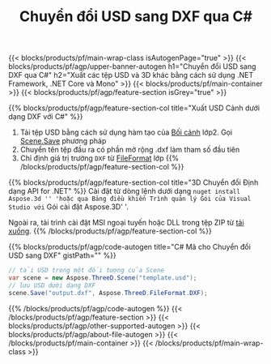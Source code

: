 ﻿---
title: Chuyển đổi USD sang DXF qua C# 
description: Chuyển đổi USD và các tệp 3D khác bằng cách sử dụng .NET API
url: /vi/net/conversion/usd-to-dxf/
family: 3d
platformtag: net
feature: conversion
informat: USD
outformat: DXF
otherformats: PLY AMF ASE HTML GLTF FBX DAE 3DS 
---
{{< blocks/products/pf/main-wrap-class isAutogenPage="true" >}}
{{< blocks/products/pf/agp/upper-banner-autogen h1="Chuyển đổi USD sang DXF qua C#" h2="Xuất các tệp USD và 3D khác bằng cách sử dụng .NET Framework, .NET Core và Mono" >}}
{{< blocks/products/pf/main-container >}}
{{< blocks/products/pf/agp/feature-section isGrey="true" >}}

{{% blocks/products/pf/agp/feature-section-col title="Xuất USD Cảnh dưới dạng DXF với C#" %}}
1. Tải tệp USD bằng cách sử dụng hàm tạo của [Bối cảnh](https://apireference.aspose.com/3d/net/aspose.threed/scene) lớp2. Gọi [Scene.Save](https://apireference.aspose.com/3d/net/aspose.threed/scene/methods/save/index) phương pháp
3. Chuyển tên tệp đầu ra có phần mở rộng .dxf làm tham số đầu tiên
4. Chỉ định giá trị trường `DXF` từ [FileFormat](https://apireference.aspose.com/3d/net/aspose.threed/fileformat/fields/index) lớp
{{% /blocks/products/pf/agp/feature-section-col %}}

{{% blocks/products/pf/agp/feature-section-col title="3D Chuyển đổi Định dạng API for .NET" %}}
Cài đặt từ dòng lệnh dưới dạng `` nuget install Aspose.3d '' 'hoặc qua Bảng điều khiển Trình quản lý Gói của Visual Studio với `` Gói cài đặt Aspose.3D' '.

Ngoài ra, tải trình cài đặt MSI ngoại tuyến hoặc DLL trong tệp ZIP từ [tải xuống](https://downloads.aspose.com/3d/net).
{{% /blocks/products/pf/agp/feature-section-col %}}

{{% blocks/products/pf/agp/code-autogen title="C# Mã cho Chuyển đổi USD sang DXF" gistPath="" %}}
```cs
// tải USD trong một đối tượng của Scene 
var scene = new Aspose.ThreeD.Scene("template.usd");
// lưu USD dưới dạng DXF 
scene.Save("output.dxf", Aspose.ThreeD.FileFormat.DXF);

```
{{% /blocks/products/pf/agp/code-autogen %}}
{{< /blocks/products/pf/agp/feature-section >}}
{{< blocks/products/pf/agp/other-supported-autogen >}}
{{< blocks/products/pf/agp/about-file-autogen >}}
{{< /blocks/products/pf/main-container >}}
{{< /blocks/products/pf/main-wrap-class >}}